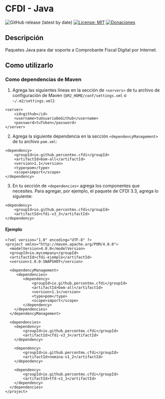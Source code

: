 # CFDI - Java

![GitHub release (latest by date)](https://img.shields.io/github/v/release/percontmx/cfdi?color=green&label=Versi%C3%B3n)
[![License: MIT](https://img.shields.io/badge/License-MIT-green.svg)](https://opensource.org/licenses/MIT)
[![Donaciones](https://img.shields.io/badge/Donate-PayPal-blue.svg)](https://paypal.me/alexpercont)

## Descripción

Paquetes Java para dar soporte a Comprobante Fiscal Digital por Internet.

## Como utilizarlo

### Como dependencias de Maven

1. Agrega las siguientes líneas en la sección de `<servers>` de tu archivo de configuración de Maven 
   (`$M2_HOME/conf/settings.xml` o `~/.m2/settings.xml`):
   
```
<server>
    <id>github</id>
    <username>tuUsuarioDeGithub</username>
    <password>tuToken</password>
</server>
```

2. Agrega la siguiente dependencia en la sección `<dependencyManagement>` de tu archivo `pom.xml`:

```
<dependency>
    <groupId>io.github.percontmx.cfdi</groupId>
    <artifactId>bom-all</artifactId>
    <version>1.1</version>
    <type>pom</type>
    <scope>import</scope>
</dependency>
```

3. En tu sección de `<dependencies>` agrega los componentes que necesites. Para agregar, por ejemplo, el paquete de CFDI
   3.3, agrega lo siguiente:
   
```
<dependency>
    <groupId>io.github.percontmx.cfdi</groupId>
    <artifactId>cfdi-v3_3</artifactId>
</dependency>
```

#### Ejemplo

```
<?xml version="1.0" encoding="UTF-8" ?>
<project xmlns="http://maven.apache.org/POM/4.0.0">
  <modelVersion>4.0.0</modelVersion>
  <groupId>io.mycompany</groupId>
  <artifactId>cfdi-ejemplo</artifactId>
  <version>1.0.0-SNAPSHOT</version>

  <dependencyManagement>
     <dependencies>
        <dependency>
            <groupId>io.github.percontmx.cfdi</groupId>
            <artifactId>bom-all</artifactId>
            <version>1.1</version>
            <type>pom</type>
            <scope>import</scope>
        </dependency>
    </dependencies>
  </dependencyManagement>

  <dependencies>
    <dependency>
        <groupId>io.github.percontmx.cfdi</groupId>
        <artifactId>cfdi-v3_3</artifactId>
    </dependency>

    <dependency>
        <groupId>io.github.percontmx.cfdi</groupId>
        <artifactId>nomina-v1_2</artifactId>
    </dependency>

    <dependency>
        <groupId>io.github.percontmx.cfdi</groupId>
        <artifactId>tfd-v1_1</artifactId>
    </dependency>
  </dependencies>
</project>
```
